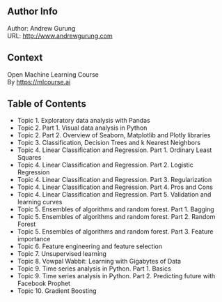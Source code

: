 Author Info
-----------
Author: Andrew Gurung <br>
URL: http://www.andrewgurung.com

Context
-------
Open Machine Learning Course<br>
By https://mlcourse.ai


Table of Contents
-----------------
- Topic 1. Exploratory data analysis with Pandas
- Topic 2. Part 1. Visual data analysis in Python
- Topic 2. Part 2. Overview of Seaborn, Matplotlib and Plotly libraries
- Topic 3. Classification, Decision Trees and k Nearest Neighbors
- Topic 4. Linear Classification and Regression. Part 1. Ordinary Least Squares
- Topic 4. Linear Classification and Regression. Part 2. Logistic Regression
- Topic 4. Linear Classification and Regression. Part 3. Regularization
- Topic 4. Linear Classification and Regression. Part 4. Pros and Cons
- Topic 4. Linear Classification and Regression. Part 5. Validation and learning curves
- Topic 5. Ensembles of algorithms and random forest. Part 1. Bagging
- Topic 5. Ensembles of algorithms and random forest. Part 2. Random Forest
- Topic 5. Ensembles of algorithms and random forest. Part 3. Feature importance
- Topic 6. Feature engineering and feature selection
- Topic 7. Unsupervised learning
- Topic 8. Vowpal Wabbit: Learning with Gigabytes of Data
- Topic 9. Time series analysis in Python. Part 1. Basics
- Topic 9. Time series analysis in Python. Part 2. Predicting future with Facebook Prophet
- Topic 10. Gradient Boosting